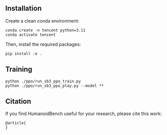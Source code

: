 
## Installation
Create a clean conda environment:
```
conda create -n tencent python=3.11
conda activate tencent
```

Then, install the required packages:
```
pip install -e .
```

## Training
```
python ./ppo/run_sb3_ppo_train.py 
python ./ppo/run_sb3_ppo_play.py --model ** 
```

## Citation
If you find HumanoidBench useful for your research, please cite this work:
```
@article{
}
```